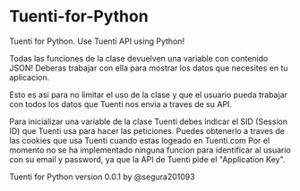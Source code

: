 Tuenti-for-Python
=================

Tuenti for Python. Use Tuenti API using Python!


Todas las funciones de la clase devuelven una variable con contenido JSON!
Deberas trabajar con ella para mostrar los datos que necesites en tu aplicacion.

Esto es asi para no limitar el uso de la clase y que el usuario pueda trabajar con todos los datos que
Tuenti nos envia a traves de su API.

Para inicializar una variable de la clase Tuenti debes indicar el SID (Session ID) que Tuenti usa para
hacer las peticiones. Puedes obtenerlo a traves de las cookies que usa Tuenti cuando estas logeado en Tuenti.com
Por el momento no se ha implementado ninguna funcion para identificar al usuario con su email y password, ya que la API
de Tuenti pide el "Application Key".


Tuenti for Python version 0.0.1
by @segura201093
